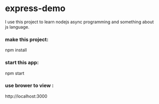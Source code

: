 # express-demo

I use this project to learn nodejs async programming and something about js language.

### make this project:
npm install

### start this app:
npm start

### use brower to view :
http://localhost:3000
